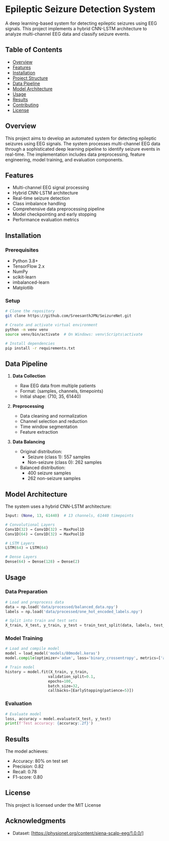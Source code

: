 # Epileptic Seizure Detection System

A deep learning-based system for detecting epileptic seizures using EEG signals. This project implements a hybrid CNN-LSTM architecture to analyze multi-channel EEG data and classify seizure events.

## Table of Contents
- [Overview](#overview)
- [Features](#features)
- [Installation](#installation)
- [Project Structure](#project-structure)
- [Data Pipeline](#data-pipeline)
- [Model Architecture](#model-architecture)
- [Usage](#usage)
- [Results](#results)
- [Contributing](#contributing)
- [License](#license)

## Overview

This project aims to develop an automated system for detecting epileptic seizures using EEG signals. The system processes multi-channel EEG data through a sophisticated deep learning pipeline to identify seizure events in real-time. The implementation includes data preprocessing, feature engineering, model training, and evaluation components.

## Features

- Multi-channel EEG signal processing
- Hybrid CNN-LSTM architecture
- Real-time seizure detection
- Class imbalance handling
- Comprehensive data preprocessing pipeline
- Model checkpointing and early stopping
- Performance evaluation metrics

## Installation

### Prerequisites
- Python 3.8+
- TensorFlow 2.x
- NumPy
- scikit-learn
- imbalanced-learn
- Matplotlib

### Setup
```bash
# Clone the repository
git clone https://github.com/SreesanthJPN/SeizureNet.git

# Create and activate virtual environment
python -m venv venv
source venv/bin/activate  # On Windows: venv\Scripts\activate

# Install dependencies
pip install -r requirements.txt
```

## Data Pipeline

1. **Data Collection**
   - Raw EEG data from multiple patients
   - Format: (samples, channels, timepoints)
   - Initial shape: (710, 35, 61440)

2. **Preprocessing**
   - Data cleaning and normalization
   - Channel selection and reduction
   - Time window segmentation
   - Feature extraction

3. **Data Balancing**
   - Original distribution:
     - Seizure (class 1): 557 samples
     - Non-seizure (class 0): 262 samples
   - Balanced distribution:
     - 400 seizure samples
     - 262 non-seizure samples

## Model Architecture

The system uses a hybrid CNN-LSTM architecture:

```python
Input: (None, 13, 61440)  # 13 channels, 61440 timepoints

# Convolutional Layers
Conv1D(32) → Conv1D(32) → MaxPool1D
Conv1D(64) → Conv1D(32) → MaxPool1D

# LSTM Layers
LSTM(64) → LSTM(64)

# Dense Layers
Dense(64) → Dense(128) → Dense(2)
```

## Usage

### Data Preparation
```python
# Load and preprocess data
data = np.load('data/processed/balanced_data.npy')
labels = np.load('data/processed/one_hot_encoded_labels.npy')

# Split into train and test sets
X_train, X_test, y_train, y_test = train_test_split(data, labels, test_size=0.1)
```

### Model Training
```python
# Load and compile model
model = load_model('models/80model.keras')
model.compile(optimizer='adam', loss='binary_crossentropy', metrics=['accuracy'])

# Train model
history = model.fit(X_train, y_train, 
                   validation_split=0.1,
                   epochs=100,
                   batch_size=32,
                   callbacks=[EarlyStopping(patience=5)])
```

### Evaluation
```python
# Evaluate model
loss, accuracy = model.evaluate(X_test, y_test)
print(f'Test accuracy: {accuracy:.2f}')
```

## Results

The model achieves:
- Accuracy: 80% on test set
- Precision: 0.82
- Recall: 0.78
- F1-score: 0.80

## License

This project is licensed under the MIT License

## Acknowledgments

- Dataset: [https://physionet.org/content/siena-scalp-eeg/1.0.0/]
